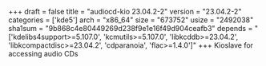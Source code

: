 +++
draft = false
title = "audiocd-kio 23.04.2-2"
version = "23.04.2-2"
categories = ['kde5']
arch = "x86_64"
size = "673752"
usize = "2492038"
sha1sum = "9b868c4e80449269d238f9e1e16f49d904ceafb3"
depends = "['kdelibs4support>=5.107.0', 'kcmutils>=5.107.0', 'libkcddb>=23.04.2', 'libkcompactdisc>=23.04.2', 'cdparanoia', 'flac>=1.4.0']"
+++
Kioslave for accessing audio CDs